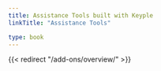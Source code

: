 ```yaml
---
title: Assistance Tools built with Keyple
linkTitle: "Assistance Tools"

type: book
---
```

{{< redirect "/add-ons/overview/" >}}